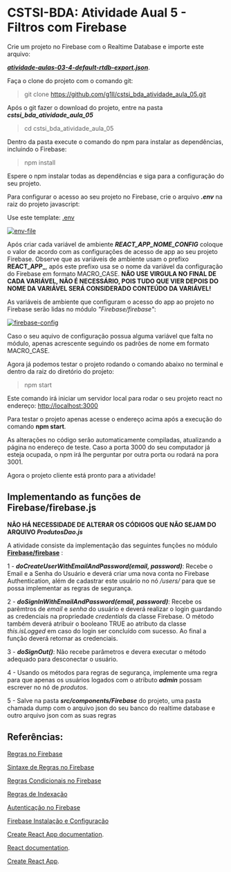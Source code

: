 # CSTSI-BDA: Atividade Aual 5 - Filtros com Firebase

<!-- ## Exemplo: -->
<!-- 
[![exemplo](exemplo.gif)](exemplo.gif) -->

Crie um projeto no Firebase com o Realtime Database e importe este arquivo:

***[atividade-aulas-03-4-default-rtdb-export.json](https://raw.githubusercontent.com/g1ll/exemplo_atividade_aula03/main/database/atividade-aulas-03-4-default-rtdb-export.json)***.

Faça o clone do projeto com o comando git:
>git clone https://github.com/g1ll/cstsi_bda_atividade_aula_05.git

Após o git fazer o download do projeto, entre na pasta ***cstsi_bda_atividade_aula_05***

>cd cstsi_bda_atividade_aula_05

Dentro da pasta execute o comando do npm para instalar as dependências, incluindo o Firebase:

>npm install

Espere o npm instalar todas as dependências e siga para a configuração do seu projeto.

Para configurar o acesso ao seu projeto no Firebase, crie o arquivo ***.env*** na raiz do projeto javascript:

Use este template: [.env](https://gist.githubusercontent.com/g1ll/6e401fcff66fae92aaa862903cc86669/raw/7bb0c78559e3fa1c82c469e7e905ba86a9dc27cc/.env)

[![env-file](https://i.ibb.co/HVbzyMF/env-file-config.png)](https://i.ibb.co/HVbzyMF/env-file-config.png)

Após criar cada variável de ambiente ***REACT_APP_NOME_CONFIG*** coloque o valor de acordo com as configurações de acesso de app ao seu projeto Firebase. Observe que as variáveis de ambiente usam o prefixo **REACT_APP_**, após este prefixo usa se o nome da variável da configuração do Firebase em formato MACRO_CASE. **NÃO USE VIRGULA NO FINAL DE CADA VARIÁVEL, NÃO É NECESSÁRIO, POIS TUDO QUE VIER DEPOIS DO NOME DA VARIÁVEL SERÁ CONSIDERADO CONTEÚDO DA VARIÁVEL!**

As variáveis de ambiente que configuram o acesso do app ao projeto no Firebase serão lidas no módulo *"Firebase/firebase"*:

[![firebase-config](https://i.ibb.co/h8KLFyq/firebase-config.png)](https://i.ibb.co/h8KLFyq/firebase-config.png)

Caso o seu aquivo de configuração possua alguma variável que falta no módulo, apenas acrescente seguindo os padrões de nome em formato MACRO_CASE.

Agora já podemos testar o projeto rodando o comando abaixo no terminal e dentro da raiz do diretório do projeto:

>npm start

Este comando irá iniciar um servidor local para rodar o seu projeto react no endereço: [http://localhost:3000](http://localhost:3000)

Para testar o projeto apenas acesse o endereço acima após a execução do comando **npm start**.

As alterações no código serão automaticamente compiladas, atualizando a página no endereço de teste.
Caso a porta 3000 do seu computador já esteja ocupada, o npm irá lhe perguntar por outra porta ou rodará na pora 3001.

Agora o projeto cliente está pronto para a atividade!

## Implementando as funções de Firebase/firebase.js

**NÃO HÁ NECESSIDADE DE ALTERAR OS CÓDIGOS QUE NÃO SEJAM DO ARQUIVO *ProdutosDao.js***

A atividade consiste da implementação das seguintes funções no módulo **[Firebase/firebase](https://github.com/g1ll/cstsi_bda_atividade_aula_05/blob/main/src/components/Firebase/firebase.js)** :

1 - ***doCreateUserWithEmailAndPassword(email, password)***: Recebe o Email e a Senha do Usuário e deverá criar uma nova conta no Firebase Authentication, além de cadastrar este usuário no nó */users/* para que se possa implementar as regras de segurança.

2 - ***doSignInWithEmailAndPassword(email, password)***: Recebe os parêmtros de *email* e *senha* do usuário e deverá realizar o login guardando as credenciais na propriedade *credentials* da classe Firebase. O método também deverá atribuir o booleano TRUE ao atributo da classe *this.isLogged* em caso do login ser concluído com sucesso. Ao final a função deverá retornar as credenciais.

3 -  ***doSignOut()***: Não recebe parâmetros e devera executar o método adequado para desconectar o usuário.

4 - Usando os métodos para regras de segurança, implemente uma regra para que apenas os usuários logados com o atributo ***admin*** possam escrever no nó de *produtos*.

5 - Salve na pasta ***src/components/Firebase*** do projeto, uma pasta chamada dump com o arquivo json do seu banco do realtime database e outro arquivo json com as suas regras


## Referências:

[Regras no Firebase](https://firebase.google.com/docs/database/security/get-started?hl=pt)

[Sintaxe de Regras no Firebase](https://firebase.google.com/docs/database/security/core-syntax?hl=pt)

[Regras Condicionais no Firebase](https://firebase.google.com/docs/database/security/rules-conditions?hl=pt)

[Regras de Indexação](https://firebase.google.com/docs/database/security/indexing-data?hl=pt)


[Autenticação no Firebase](https://firebase.google.com/docs/auth/web/password-auth?hl=pt)

[Firebase Instalação e Configuração](https://firebase.google.com/docs/database/web/start?hl=pt)

[Create React App documentation](https://facebook.github.io/create-react-app/docs/getting-started).

[React documentation](https://reactjs.org/).

[Create React App](https://github.com/facebook/create-react-app).


